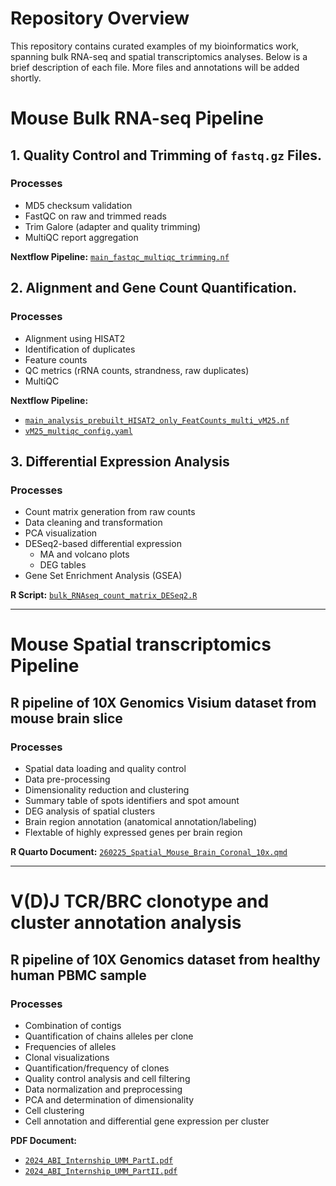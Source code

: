 # Repository Overview

This repository contains curated examples of my bioinformatics work, spanning bulk RNA-seq and spatial transcriptomics analyses. Below is a brief description of each file. More files and annotations will be added shortly.


# Mouse Bulk RNA-seq Pipeline


## 1. Quality Control and Trimming of `fastq.gz` Files.

### Processes
- MD5 checksum validation
- FastQC on raw and trimmed reads
- Trim Galore (adapter and quality trimming)
- MultiQC report aggregation

**Nextflow Pipeline:** [`main_fastqc_multiqc_trimming.nf`](main_fastqc_multiqc_trimming.nf)


## 2. Alignment and Gene Count Quantification.

### Processes
- Alignment using HISAT2
- Identification of duplicates  
- Feature counts
- QC metrics (rRNA counts, strandness, raw duplicates)
- MultiQC

**Nextflow Pipeline:** 
- [`main_analysis_prebuilt_HISAT2_only_FeatCounts_multi_vM25.nf`](main_analysis_prebuilt_HISAT2_only_FeatCounts_multi_vM25.nf)
- [`vM25_multiqc_config.yaml`](vM25_multiqc_config.yaml)


## 3. Differential Expression Analysis

### Processes
- Count matrix generation from raw counts
- Data cleaning and transformation
- PCA visualization
- DESeq2-based differential expression
  - MA and volcano plots
  - DEG tables
- Gene Set Enrichment Analysis (GSEA)

**R Script:** [`bulk_RNAseq_count_matrix_DESeq2.R`](bulk_RNAseq_count_matrix_DESeq2.R)


---


# Mouse Spatial transcriptomics Pipeline


## R pipeline of 10X Genomics Visium dataset from mouse brain slice

### Processes
- Spatial data loading and quality control
- Data pre-processing
- Dimensionality reduction and clustering
- Summary table of spots identifiers and spot amount
- DEG analysis of spatial clusters
- Brain region annotation (anatomical annotation/labeling)
- Flextable of highly expressed genes per brain region

**R Quarto Document:** [`260225_Spatial_Mouse_Brain_Coronal_10x.qmd`](260225_Spatial_Mouse_Brain_Coronal_10x.qmd)


---


# V(D)J TCR/BRC clonotype and cluster annotation analysis


## R pipeline of 10X Genomics dataset from healthy human PBMC sample

### Processes
- Combination of contigs
- Quantification of chains alleles per clone
- Frequencies of alleles
- Clonal visualizations
- Quantification/frequency of clones
- Quality control analysis and cell filtering
- Data normalization and preprocessing
- PCA and determination of dimensionality
- Cell clustering
- Cell annotation and differential gene expression per cluster

**PDF Document:** 
- [`2024_ABI_Internship_UMM_PartI.pdf`](2024_ABI_Internship_UMM_PartI.pdf)
- [`2024_ABI_Internship_UMM_PartII.pdf`](2024_ABI_Internship_UMM_PartII.pdf)

